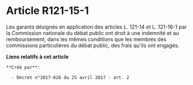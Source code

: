 # Article R121-15-1

Les garants désignés en application des articles L. 121-14 et L. 121-16-1 par la Commission nationale du débat public ont
droit à une indemnité et au remboursement, dans les mêmes conditions que les membres des commissions particulières du débat
public, des frais qu'ils ont engagés.

**Liens relatifs à cet article**

	**Créé par**:

	  - Décret n°2017-626 du 25 avril 2017 - art. 2
